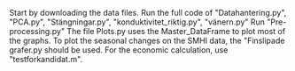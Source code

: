 Start by downloading the data files.
Run the full code of "Datahantering.py", "PCA.py", "Stängningar.py", "konduktivitet_riktig.py", "vänern.py"
Run "Pre-processing.py"
The file Plots.py uses the Master_DataFrame to plot most of the graphs. To plot the seasonal changes on the SMHI data, the "Finslipade grafer.py should be used. For the economic calculation, use "testforkandidat.m".
